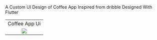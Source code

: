 A Custom UI Design of Coffee App Inspired from dribble
Designed With Flutter


<table>
<tr>
<td align="center">Coffee App Ui</td>
</tr>
<tr>
    <td align="center"><img src="Screenshot/CoffeeApp.jpg"> </td>
 </tr>
</table>
